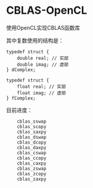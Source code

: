# CBLAS-OpenCL
使用OpenCL实现CBLAS函数库

其中复数使用的结构是：
```
typedef struct {  
    double real; // 实部  
    double imag; // 虚部  
} dComplex; 

typedef struct {  
    float real; // 实部  
    float imag; // 虚部  
} fComplex; 
```
目前进度：
```
    cblas_sswap
    cblas_scopy
    cblas_saxpy
    cblas_dswap
    cblas_dcopy
    cblas_daxpy
    cblas_cswap
    cblas_ccopy
    cblas_caxpy
    cblas_zswap
    cblas_zcopy
    cblas_zaxpy
```